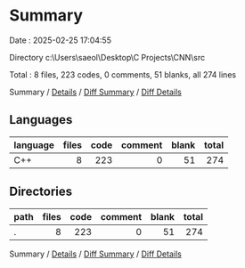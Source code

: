 # Summary

Date : 2025-02-25 17:04:55

Directory c:\\Users\\saeol\\Desktop\\C Projects\\CNN\\src

Total : 8 files,  223 codes, 0 comments, 51 blanks, all 274 lines

Summary / [Details](details.md) / [Diff Summary](diff.md) / [Diff Details](diff-details.md)

## Languages
| language | files | code | comment | blank | total |
| :--- | ---: | ---: | ---: | ---: | ---: |
| C++ | 8 | 223 | 0 | 51 | 274 |

## Directories
| path | files | code | comment | blank | total |
| :--- | ---: | ---: | ---: | ---: | ---: |
| . | 8 | 223 | 0 | 51 | 274 |

Summary / [Details](details.md) / [Diff Summary](diff.md) / [Diff Details](diff-details.md)